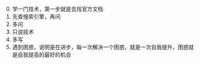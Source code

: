 

0. 学一门技术，第一步就是去找官方文档  
1. 先查搜索引擎，再问  
2. 多问  
3. 只说技术  
4. 多写  
5. 遇到困惑，说明是在进步，每一次解决一个困惑，就是一次自我提升，困惑就是自我提高的最好的机会



